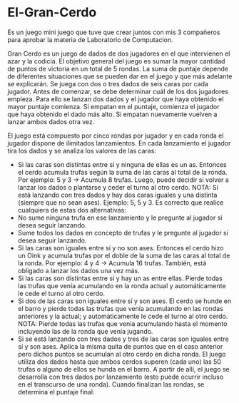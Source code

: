 # El-Gran-Cerdo
Es un juego mini juego que tuve que crear juntos con mis 3 compañeros para aprobar la materia de Laboratorio de Computacion. 

Gran Cerdo es un juego de dados de dos jugadores en el que intervienen el
azar y la codicia.
El objetivo general del juego es sumar la mayor cantidad de puntos de
victoria en un total de 5 rondas. La suma de puntaje depende de diferentes
situaciones que se pueden dar en el juego y que más adelante se
explicarán.
Se juega con dos o tres dados de seis caras por cada jugador. Antes de
comenzar, se debe determinar cuál de los dos jugadores empieza. Para ello
se lanzan dos dados y el jugador que haya obtenido el mayor puntaje
comienza. Si empatan en el puntaje, comienza el jugador que haya obtenido
el dado más alto. Si empatan nuevamente vuelven a lanzar ambos dados
otra vez.

El juego está compuesto por cinco rondas por jugador y en cada ronda el
jugador dispone de ilimitados lanzamientos.
En cada lanzamiento el jugador tira los dados y se analiza los valores de las
caras:

- Si las caras son distintas entre sí y ninguna de ellas es un as. Entonces el cerdo
acumula trufas según la suma de las caras al total de la ronda. Por ejemplo: 5 y 3 →
Acumula 8 trufas. Luego, puede decidir si volver a lanzar los dados o plantarse y
ceder el turno al otro cerdo.
NOTA: Si está lanzando con tres dados y hay dos caras iguales y una distinta
(siempre que no sean ases). Ejemplo: 5, 5 y 3. Es correcto que realice cualquiera de
estas dos alternativas:
- No sume ninguna trufa en ese lanzamiento y le pregunte al jugador si desea
seguir lanzando.
- Sume todos los dados en concepto de trufas y le pregunte al jugador si desea
seguir lanzando.
- Si las caras son iguales entre sí y no son ases. Entonces el cerdo hizo un Oink y
acumula trufas por el doble de la suma de las caras al total de la ronda. Por ejemplo:
4 y 4 → Acumula 16 trufas. También, está obligado a lanzar los dados una vez más.
- Si las caras son distintas entre sí y hay un as entre ellas. Pierde todas las trufas que
venía acumulando en la ronda actual y automáticamente le cede el turno al otro
cerdo.
- Si dos de las caras son iguales entre sí y son ases. El cerdo se hunde en el barro y
pierde todas las trufas que venía acumulando en las rondas anteriores y la actual; y
automáticamente le cede el turno al otro cerdo.
NOTA: Pierde todas las trufas que venía acumulando hasta el momento incluyendo
las de la ronda que venía jugando.
- Si se está lanzando con tres dados y tres de las caras son iguales entre sí y son ases.
Aplica la misma quita de puntos que en el caso anterior pero dichos puntos se
acumulan al otro cerdo en dicha ronda.
El juego utiliza dos dados hasta que ambos cerdos superen (cada uno) las 50 trufas o
alguno de ellos se hunda en el barro. A partir de allí, el juego se desarrolla con tres dados por
lanzamiento (esto puede ocurrir incluso en el transcurso de una ronda).
Cuando finalizan las rondas, se determina el puntaje final.
